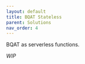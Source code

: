 ```yaml
---
layout: default
title: BQAT Stateless
parent: Solutions
nav_order: 4
---
```


BQAT as serverless functions. 

_WIP_